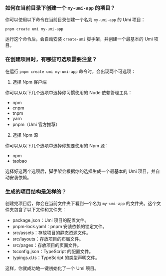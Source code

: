 ### 如何在当前目录下创建一个 `my-umi-app` 的项目？

你可以使用以下命令在当前目录创建一个名为 `my-umi-app` 的 Umi 项目：

```
pnpm create umi my-umi-app
```

运行这个命令后，会自动安装 `create-umi` 脚手架，并创建一个最基本的 Umi 项目。

### 在创建项目时，有哪些可选项需要注意？

在运行 `pnpm create umi my-umi-app` 命令时，会出现两个可选项：

1. 选择 Npm 客户端

你可以从以下几个选项中选择你习惯使用的 Node 依赖管理工具：

- npm
- cnpm
- tnpm
- yarn
- pnpm（Umi 官方推荐）

2. 选择 Npm 源

你可以从以下几个选项中选择你想要使用的 Npm 源：

- npm
- taobao

选择好这两个选项后，脚手架会根据你的选择生成一个最基本的 Umi 项目，并自动安装依赖。

### 生成的项目结构是怎样的？

创建完项目后，你会在当前文件夹下看到一个名为 `my-umi-app` 的文件夹。这个文件夹包含了以下文件和文件夹：

- package.json：Umi 项目的配置文件。
- pnpm-lock.yaml：pnpm 安装依赖的锁定文件。
- src/assets：存放项目的静态资源文件。
- src/layouts：存放项目的布局文件。
- src/pages：存放项目的页面文件。
- tsconfig.json：TypeScript 的配置文件。
- typings.d.ts：TypeScript 的类型声明文件。

这样，你就成功地一键初始化了一个 Umi 项目。
